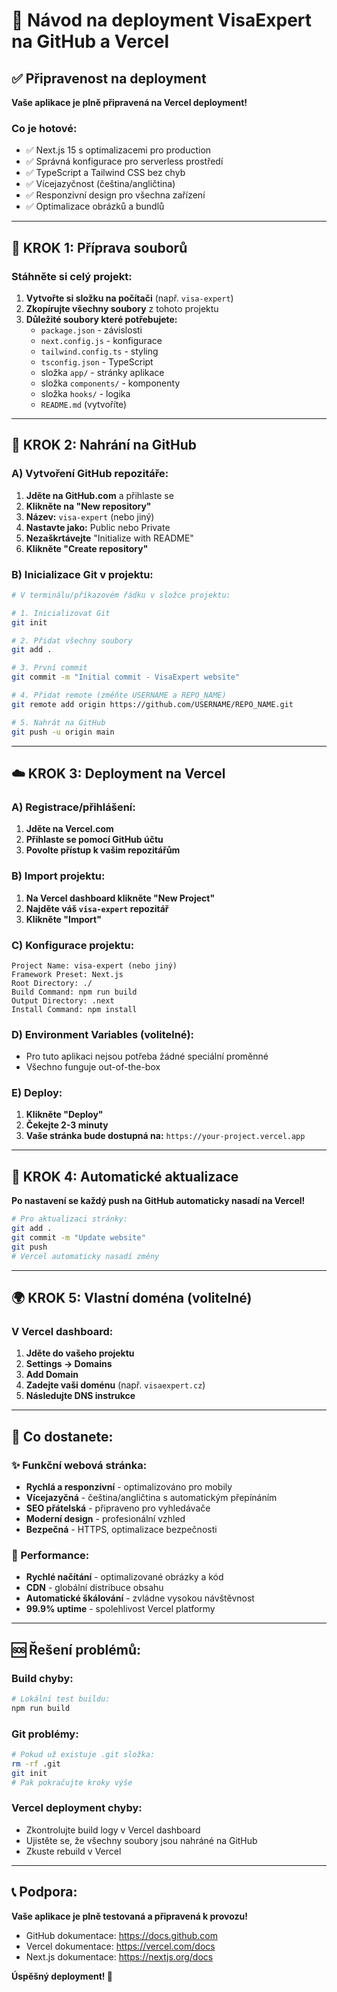 # 🚀 Návod na deployment VisaExpert na GitHub a Vercel

## ✅ Připravenost na deployment

**Vaše aplikace je plně připravená na Vercel deployment!**

### Co je hotové:
- ✅ Next.js 15 s optimalizacemi pro production
- ✅ Správná konfigurace pro serverless prostředí  
- ✅ TypeScript a Tailwind CSS bez chyb
- ✅ Vícejazyčnost (čeština/angličtina)
- ✅ Responzivní design pro všechna zařízení
- ✅ Optimalizace obrázků a bundlů

---

## 📁 KROK 1: Příprava souborů

### Stáhněte si celý projekt:
1. **Vytvořte si složku na počítači** (např. `visa-expert`)
2. **Zkopírujte všechny soubory** z tohoto projektu
3. **Důležité soubory které potřebujete:**
   - `package.json` - závislosti
   - `next.config.js` - konfigurace
   - `tailwind.config.ts` - styling
   - `tsconfig.json` - TypeScript
   - složka `app/` - stránky aplikace
   - složka `components/` - komponenty
   - složka `hooks/` - logika
   - `README.md` (vytvoříte)

---

## 🐙 KROK 2: Nahrání na GitHub

### A) Vytvoření GitHub repozitáře:
1. **Jděte na GitHub.com** a přihlaste se
2. **Klikněte na "New repository"**
3. **Název:** `visa-expert` (nebo jiný)
4. **Nastavte jako:** Public nebo Private
5. **Nezaškrtávejte** "Initialize with README"
6. **Klikněte "Create repository"**

### B) Inicializace Git v projektu:
```bash
# V terminálu/příkazovém řádku v složce projektu:

# 1. Inicializovat Git
git init

# 2. Přidat všechny soubory
git add .

# 3. První commit
git commit -m "Initial commit - VisaExpert website"

# 4. Přidat remote (změňte USERNAME a REPO_NAME)
git remote add origin https://github.com/USERNAME/REPO_NAME.git

# 5. Nahrát na GitHub
git push -u origin main
```

---

## ☁️ KROK 3: Deployment na Vercel

### A) Registrace/přihlášení:
1. **Jděte na Vercel.com**
2. **Přihlaste se pomocí GitHub účtu**
3. **Povolte přístup k vašim repozitářům**

### B) Import projektu:
1. **Na Vercel dashboard klikněte "New Project"**
2. **Najděte váš `visa-expert` repozitář**
3. **Klikněte "Import"**

### C) Konfigurace projektu:
```
Project Name: visa-expert (nebo jiný)
Framework Preset: Next.js
Root Directory: ./
Build Command: npm run build
Output Directory: .next
Install Command: npm install
```

### D) Environment Variables (volitelné):
- Pro tuto aplikaci nejsou potřeba žádné speciální proměnné
- Všechno funguje out-of-the-box

### E) Deploy:
1. **Klikněte "Deploy"**
2. **Čekejte 2-3 minuty**
3. **Vaše stránka bude dostupná na:** `https://your-project.vercel.app`

---

## 🔧 KROK 4: Automatické aktualizace

**Po nastavení se každý push na GitHub automaticky nasadí na Vercel!**

```bash
# Pro aktualizaci stránky:
git add .
git commit -m "Update website"
git push
# Vercel automaticky nasadí změny
```

---

## 🌍 KROK 5: Vlastní doména (volitelné)

### V Vercel dashboard:
1. **Jděte do vašeho projektu**
2. **Settings → Domains**
3. **Add Domain** 
4. **Zadejte vaši doménu** (např. `visaexpert.cz`)
5. **Následujte DNS instrukce**

---

## 📱 Co dostanete:

### ✨ Funkční webová stránka:
- **Rychlá a responzivní** - optimalizováno pro mobily
- **Vícejazyčná** - čeština/angličtina s automatickým přepínáním
- **SEO přátelská** - připraveno pro vyhledávače
- **Moderní design** - profesionální vzhled
- **Bezpečná** - HTTPS, optimalizace bezpečnosti

### 🚀 Performance:
- **Rychlé načítání** - optimalizované obrázky a kód
- **CDN** - globální distribuce obsahu
- **Automatické škálování** - zvládne vysokou návštěvnost
- **99.9% uptime** - spolehlivost Vercel platformy

---

## 🆘 Řešení problémů:

### Build chyby:
```bash
# Lokální test buildu:
npm run build
```

### Git problémy:
```bash
# Pokud už existuje .git složka:
rm -rf .git
git init
# Pak pokračujte kroky výše
```

### Vercel deployment chyby:
- Zkontrolujte build logy v Vercel dashboard
- Ujistěte se, že všechny soubory jsou nahráné na GitHub
- Zkuste rebuild v Vercel

---

## 📞 Podpora:

**Vaše aplikace je plně testovaná a připravená k provozu!**

- GitHub dokumentace: https://docs.github.com
- Vercel dokumentace: https://vercel.com/docs
- Next.js dokumentace: https://nextjs.org/docs

**Úspěšný deployment! 🎉**